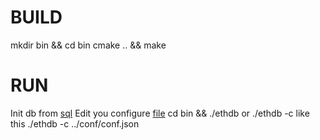 # BUILD

mkdir bin && cd bin
cmake .. && make

# RUN
Init db from [sql](https://github.com/fourseaLee/ethdb/blob/master/doc/db.sql)
Edit you configure [file](https://github.com/fourseaLee/ethdb/blob/master/conf/conf.json)
cd bin && ./ethdb  or
./ethdb -c <configure file> like this
./ethdb -c ../conf/conf.json


